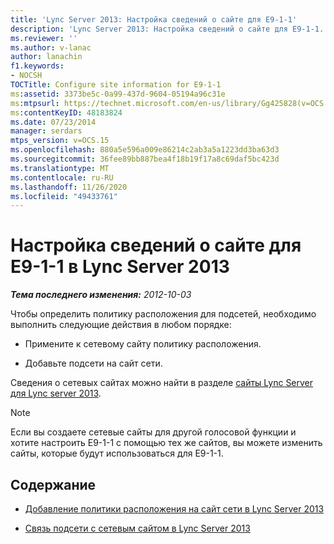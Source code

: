 ```yaml
---
title: 'Lync Server 2013: Настройка сведений о сайте для E9-1-1'
description: 'Lync Server 2013: Настройка сведений о сайте для E9-1-1.'
ms.reviewer: ''
ms.author: v-lanac
author: lanachin
f1.keywords:
- NOCSH
TOCTitle: Configure site information for E9-1-1
ms:assetid: 3373be5c-0a99-437d-9604-05194a96c31e
ms:mtpsurl: https://technet.microsoft.com/en-us/library/Gg425828(v=OCS.15)
ms:contentKeyID: 48183824
ms.date: 07/23/2014
manager: serdars
mtps_version: v=OCS.15
ms.openlocfilehash: 880a5e596a009e86214c2ab3a5a1223dd3ba63d3
ms.sourcegitcommit: 36fee89bb887bea4f18b19f17a8c69daf5bc423d
ms.translationtype: MT
ms.contentlocale: ru-RU
ms.lasthandoff: 11/26/2020
ms.locfileid: "49433761"
---
```

# <a name="configure-site-information-for-e9-1-1-in-lync-server-2013"></a>Настройка сведений о сайте для E9-1-1 в Lync Server 2013

<div data-xmlns="http://www.w3.org/1999/xhtml">

<div class="topic" data-xmlns="http://www.w3.org/1999/xhtml" data-msxsl="urn:schemas-microsoft-com:xslt" data-cs="https://msdn.microsoft.com/">

<div data-asp="https://msdn2.microsoft.com/asp">



</div>

<div id="mainSection">

<div id="mainBody">

<span> </span>

_**Тема последнего изменения:** 2012-10-03_

Чтобы определить политику расположения для подсетей, необходимо выполнить следующие действия в любом порядке:

  - Примените к сетевому сайту политику расположения.

  - Добавьте подсети на сайт сети.

Сведения о сетевых сайтах можно найти в разделе [сайты Lync Server для Lync server 2013](lync-server-2013-sites.md).

<div>


> [!NOTE]  
> Если вы создаете сетевые сайты для другой голосовой функции и хотите настроить E9-1-1 с помощью тех же сайтов, вы можете изменить сайты, которые будут использоваться для E9-1-1.



</div>

<div>

## <a name="in-this-section"></a>Содержание

  - [Добавление политики расположения на сайт сети в Lync Server 2013](lync-server-2013-add-a-location-policy-to-a-network-site.md)

  - [Связь подсети с сетевым сайтом в Lync Server 2013](lync-server-2013-associate-a-subnet-with-a-network-site.md)

</div>

</div>

<span> </span>

</div>

</div>

</div>

